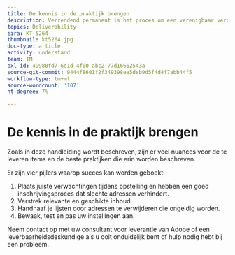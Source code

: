 ```yaml
---
title: De kennis in de praktijk brengen
description: Verzendend permanent is het proces om een verenigbaar verzendend volume en strategie te vestigen om ISP reputatie te handhaven.
topics: Deliverability
jira: KT-5264
thumbnail: kt5264.jpg
doc-type: article
activity: understand
team: TM
exl-id: 49988fd7-6e1d-4f00-abc2-77d16662543a
source-git-commit: 9444f8601f2f349398ee5deb9d5f4d4f7abb44f5
workflow-type: tm+mt
source-wordcount: '107'
ht-degree: 7%

---
```


# De kennis in de praktijk brengen

Zoals in deze handleiding wordt beschreven, zijn er veel nuances voor de te leveren items en de beste praktijken die erin worden beschreven.

Er zijn vier pijlers waarop succes kan worden geboekt:

1. Plaats juiste verwachtingen tijdens opstelling en hebben een goed inschrijvingsproces dat slechte adressen verhindert.
2. Verstrek relevante en geschikte inhoud.
3. Handhaaf je lijsten door adressen te verwijderen die ongeldig worden.
4. Bewaak, test en pas uw instellingen aan.

Neem contact op met uw consultant voor leverantie van Adobe of een leverbaarheidsdeskundige als u ooit onduidelijk bent of hulp nodig hebt bij een probleem.

